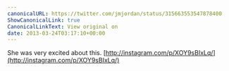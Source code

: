 ```yaml
---
canonicalURL: https://twitter.com/jmjordan/status/315663553547878400
ShowCanonicalLink: true
CanonicalLinkText: View original on
date: 2013-03-24T03:17:10+00:00
---
```

She was very excited about this. [http://instagram.com/p/XOY9sBIxLq/](http://instagram.com/p/XOY9sBIxLq/)